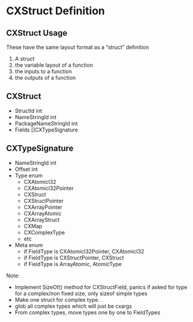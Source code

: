 # CXStruct Definition

## CXStruct Usage
These have the same layout format as a “struct” definition
1. A struct
2. the variable layout of a function
3. the inputs to a function
4. the outputs of a function

## CXStruct
- StructId int
- NameStringId  int
- PackageNameStringId int
- Fields []CXTypeSignature

## CXTypeSignature
- NameStringId  int
- Offset int
- Type enum
    - CXAtomicI32
    - CXAtomicI32Pointer
    - CXStruct
    - CXStructPointer
    - CXArrayPointer
    - CXArrayAtomic
    - CXArrayStruct
    - CXMap
    - CXComplexType
    - etc
- Meta enum 
    - if FieldType is CXAtomicI32Pointer, CXAtomicI32
    - if FieldType is CXStructPointer, CXStruct
    - if FieldType is ArrayAtomic, AtomicType
    
Note:
- Implement SizeOf() method for CXStructField, panics if asked for type for a complex/non fixed size, only sizeof simple types
- Make one struct for complex type.
- glob all complex types which will just be cxargs
- From complex types, move types one by one to FieldTypes
